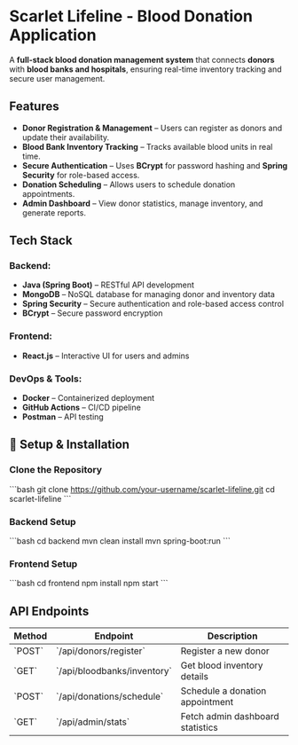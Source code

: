 # Scarlet Lifeline - Blood Donation Application 

A **full-stack blood donation management system** that connects **donors** with **blood banks and hospitals**, ensuring real-time inventory tracking and secure user management.  

##  Features  
-  **Donor Registration & Management** – Users can register as donors and update their availability.  
-  **Blood Bank Inventory Tracking** – Tracks available blood units in real time.  
-  **Secure Authentication** – Uses **BCrypt** for password hashing and **Spring Security** for role-based access.  
-  **Donation Scheduling** – Allows users to schedule donation appointments.  
-  **Admin Dashboard** – View donor statistics, manage inventory, and generate reports.  

##  Tech Stack  

### **Backend:**  
- **Java (Spring Boot)** – RESTful API development  
- **MongoDB** – NoSQL database for managing donor and inventory data  
- **Spring Security** – Secure authentication and role-based access control  
- **BCrypt** – Secure password encryption  

### **Frontend:**  
- **React.js** – Interactive UI for users and admins  

### **DevOps & Tools:**  
- **Docker** – Containerized deployment  
- **GitHub Actions** – CI/CD pipeline  
- **Postman** – API testing  
 

## 🔧 Setup & Installation  

###  Clone the Repository  
\`\`\`bash
git clone https://github.com/your-username/scarlet-lifeline.git
cd scarlet-lifeline
\`\`\`

###  Backend Setup  
\`\`\`bash
cd backend
mvn clean install
mvn spring-boot:run
\`\`\`

###  Frontend Setup  
\`\`\`bash
cd frontend
npm install
npm start
\`\`\`

##  API Endpoints  

| Method | Endpoint | Description |
|--------|---------|------------|
| \`POST\` | \`/api/donors/register\` | Register a new donor |
| \`GET\`  | \`/api/bloodbanks/inventory\` | Get blood inventory details |
| \`POST\` | \`/api/donations/schedule\` | Schedule a donation appointment |
| \`GET\`  | \`/api/admin/stats\` | Fetch admin dashboard statistics |

